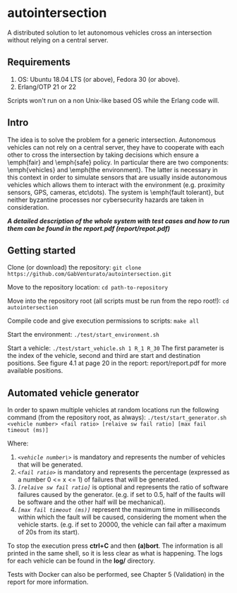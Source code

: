 # autointersection
A distributed solution to let autonomous vehicles cross an intersection without 
relying on a central server.

## Requirements
1. OS: Ubuntu 18.04 LTS (or above), Fedora 30 (or above).
2. Erlang/OTP 21 or 22

Scripts won't run on a non Unix-like based OS while the Erlang code will.

## Intro
The idea is to solve the problem for a generic intersection. Autonomous vehicles can not rely on a central server, they have to cooperate with each other to cross the intersection by taking decisions which ensure a \emph{fair} and \emph{safe} policy. In particular there are two components: \emph{vehicles} and \emph{the environment}. The latter is necessary in this context in order to simulate sensors that are usually inside autonomous vehicles which allows them to interact with the environment (e.g. proximity sensors, GPS, cameras, etc\dots).
The system is \emph{fault tolerant}, but neither byzantine processes nor cybersecurity hazards are taken in consideration.

***A detailed description of the whole system with test cases and how to run them can be found in the report.pdf (report/repot.pdf)***

## Getting started

Clone (or download) the repository:
`git clone https://github.com/GabVenturato/autointersection.git`

Move to the repository location:
`cd path-to-repository`

Move into the repository root (all scripts must be run from the repo root!):
`cd autointersection`

Compile code and give execution permissions to scripts:
`make all`

Start the environment:
`./test/start_environment.sh`

Start a vehicle:
`./test/start_vehicle.sh 1 R_1 R_30`
The first parameter is the index of the vehicle, second and third are start and destination positions.
See figure 4.1 at page 20 in the report: report/report.pdf for more available positions.

## Automated vehicle generator

In order to spawn multiple vehicles at random locations run the following command (from the repository root, as always):
`./test/start_generator.sh <vehicle number> <fail ratio> [relaive sw fail ratio] [max fail timeout (ms)]`

Where:
1. *`<vehicle number\>`* is mandatory and represents the number of vehicles that will be generated.
2. *`<fail ratio>`* is mandatory and represents the percentage (expressed as a number 0 <= x <= 1) of failures that will be generated.
3. *`[relaive sw fail ratio]`* is optional and represents the ratio of software failures caused by the generator. (e.g. if set to 0.5, half of the faults will be software and the other half will be mechanical).
4. *`[max fail timeout (ms)]`* represent the maximum time in milliseconds within which the fault will be caused, considering the moment when the vehicle starts. (e.g. if set to 20000, the vehicle can fail after a maximum of 20s from its start).

To stop the execution press **ctrl+C** and then **(a)bort**. The information is all printed in the same shell, so it is less clear as what is happening. The logs for each vehicle can be found in the **log/** directory.

Tests with Docker can also be performed, see Chapter 5 (Validation) in the report for more information.